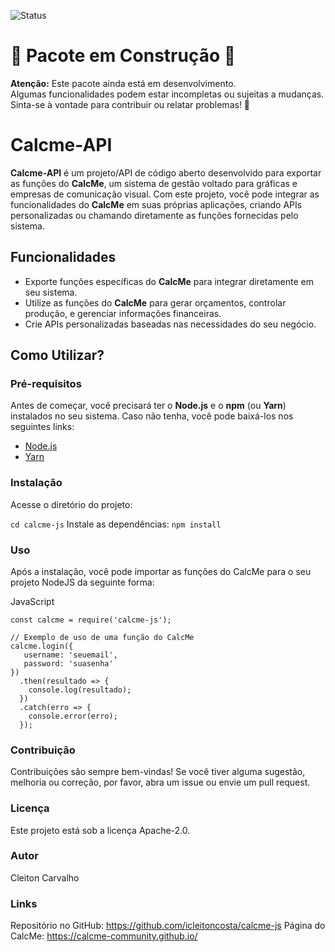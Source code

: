 

![Status](https://img.shields.io/badge/status-em%20desenvolvimento-orange)
# 🚧 Pacote em Construção 🚧
**Atenção:** Este pacote ainda está em desenvolvimento.  
Algumas funcionalidades podem estar incompletas ou sujeitas a mudanças.  
Sinta-se à vontade para contribuir ou relatar problemas! 🚀

# Calcme-API
**Calcme-API** é um projeto/API de código aberto desenvolvido para exportar as funções do **CalcMe**, um sistema de gestão voltado para gráficas e empresas de comunicação visual. Com este projeto, você pode integrar as funcionalidades do **CalcMe** em suas próprias aplicações, criando APIs personalizadas ou chamando diretamente as funções fornecidas pelo sistema.

## Funcionalidades

- Exporte funções específicas do **CalcMe** para integrar diretamente em seu sistema.
- Utilize as funções do **CalcMe** para gerar orçamentos, controlar produção, e gerenciar informações financeiras.
- Crie APIs personalizadas baseadas nas necessidades do seu negócio.

## Como Utilizar?

### Pré-requisitos

Antes de começar, você precisará ter o **Node.js** e o **npm** (ou **Yarn**) instalados no seu sistema. Caso não tenha, você pode baixá-los nos seguintes links:

- [Node.js](https://nodejs.org)
- [Yarn](https://yarnpkg.com)

### Instalação

Acesse o diretório do projeto:

``
cd calcme-js
``
Instale as dependências:
``
npm install
``

### Uso
Após a instalação, você pode importar as funções do CalcMe para o seu projeto NodeJS da seguinte forma:

JavaScript
```
const calcme = require('calcme-js');

// Exemplo de uso de uma função do CalcMe
calcme.login({
   username: 'seuemail',
   password: 'suasenha'
})
  .then(resultado => {
    console.log(resultado);
  })
  .catch(erro => {
    console.error(erro);
  });
```

### Contribuição
Contribuições são sempre bem-vindas! Se você tiver alguma sugestão, melhoria ou correção, por favor, abra um issue ou envie um pull request.

### Licença
Este projeto está sob a licença Apache-2.0.

### Autor
Cleiton Carvalho

### Links
Repositório no GitHub: https://github.com/icleitoncosta/calcme-js
Página do CalcMe: https://calcme-community.github.io/
